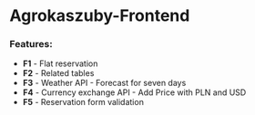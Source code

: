 # Agrokaszuby-Frontend

### **Features**:
* **F1** - Flat reservation
* **F2** - Related tables
* **F3** - Weather API - Forecast for seven days
* **F4** - Currency exchange API - Add Price with PLN and USD
* **F5** - Reservation form validation